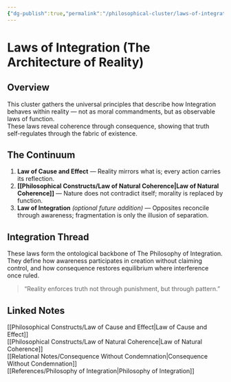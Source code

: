 ```yaml
---
{"dg-publish":true,"permalink":"/philosophical-cluster/laws-of-integration-the-architecture-of-reality/","tags":["cluster","meta","laws","integration","stillhouse","philosophy"]}
---
```



# Laws of Integration (The Architecture of Reality)

## Overview
This cluster gathers the universal principles that describe how Integration behaves within reality — not as moral commandments, but as observable laws of function.  
These laws reveal coherence through consequence, showing that truth self-regulates through the fabric of existence.

## The Continuum
1. **Law of Cause and Effect** — Reality mirrors what is; every action carries its reflection.  
2. **[[Philosophical Constructs/Law of Natural Coherence\|Law of Natural Coherence]]** — Nature does not contradict itself; morality is replaced by function.  
3. **Law of Integration** *(optional future addition)* — Opposites reconcile through awareness; fragmentation is only the illusion of separation.  

## Integration Thread
These laws form the ontological backbone of The Philosophy of Integration.  
They define how awareness participates in creation without claiming control, and how consequence restores equilibrium where interference once ruled.

> “Reality enforces truth not through punishment, but through pattern.”

## Linked Notes
[[Philosophical Constructs/Law of Cause and Effect\|Law of Cause and Effect]]  
[[Philosophical Constructs/Law of Natural Coherence\|Law of Natural Coherence]]  
[[Relational Notes/Consequence Without Condemnation\|Consequence Without Condemnation]]  
[[References/Philosophy of Integration\|Philosophy of Integration]]  
